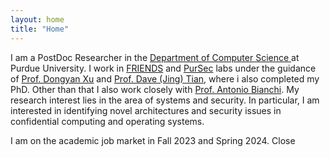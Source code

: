 ```yaml
---
layout: home
title: "Home"
---
```



I am a PostDoc Researcher in the <a target="_blank" href="https://www.cs.purdue.edu/">Department of Computer Science </a> at Purdue University. I work in <a target="_blank" href="http://friends.cs.purdue.edu">FRIENDS</a> and <a target="_blank" href="https://pursec.cs.purdue.edu">PurSec</a> labs under the guidance of <a target="_blank" href="https://www.cs.purdue.edu/homes/dxu/">Prof. Dongyan Xu</a> and
                         <a target="_blank" href="https://davejingtian.org/">Prof. Dave (Jing) Tian</a>, where i also completed my PhD. Other than that I also work closely with <a target="_blank" href="https://antoniobianchi.me/"> Prof. Antonio Bianchi</a>.  My research interest lies in the area of systems and security. In particular, I am interested in identifying novel architectures and security issues in confidential computing and operating systems.

<!-- Announcement bar -->
  <div id="announcementBar" class="announcement">
    <span>I am on the academic job market in Fall 2023 and Spring 2024. <span class="close-button" onclick="closeAnnouncement()">Close</span></span>
  </div>

  <!-- Your page content goes here -->

  <script>
    // JavaScript function to close the announcement bar
    function closeAnnouncement() {
      var announcementBar = document.getElementById('announcementBar');
      announcementBar.style.top = '-50px'; // Slide the announcement bar above the viewport
    }

    // JavaScript to make the announcement bar slide down when the page loads
    window.onload = function() {
      var announcementBar = document.getElementById('announcementBar');
      announcementBar.style.top = '0';
    };
  </script>
